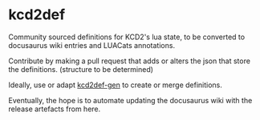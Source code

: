 # kcd2def

Community sourced definitions for KCD2's lua state, to be converted to docusaurus wiki entries and LUACats annotations.

Contribute by making a pull request that adds or alters the json that store the definitions. (structure to be determined)

Ideally, use or adapt [kcd2def-gen](https://github.com/KCDMC/kcd2def-gen) to create or merge definitions.

Eventually, the hope is to automate updating the docusaurus wiki with the release artefacts from here.
